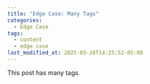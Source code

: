 ```yaml
---
title: "Edge Case: Many Tags"
categories:
  - Edge Case
tags:
  - content
  - edge case
last_modified_at: 2025-03-28T14:25:52-05:00
---
```


This post has many tags.
